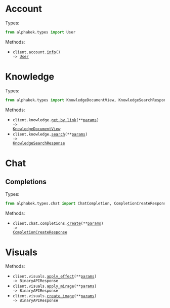 # Account

Types:

```python
from alphakek.types import User
```

Methods:

- <code title="get /account">client.account.<a href="./src/alphakek/resources/account.py">info</a>() -> <a href="./src/alphakek/types/user.py">User</a></code>

# Knowledge

Types:

```python
from alphakek.types import KnowledgeDocumentView, KnowledgeSearchResponse
```

Methods:

- <code title="get /knowledge/get/by_link">client.knowledge.<a href="./src/alphakek/resources/knowledge.py">get_by_link</a>(\*\*<a href="src/alphakek/types/knowledge_get_by_link_params.py">params</a>) -> <a href="./src/alphakek/types/knowledge_document_view.py">KnowledgeDocumentView</a></code>
- <code title="post /knowledge/search">client.knowledge.<a href="./src/alphakek/resources/knowledge.py">search</a>(\*\*<a href="src/alphakek/types/knowledge_search_params.py">params</a>) -> <a href="./src/alphakek/types/knowledge_search_response.py">KnowledgeSearchResponse</a></code>

# Chat

## Completions

Types:

```python
from alphakek.types.chat import ChatCompletion, CompletionCreateResponse
```

Methods:

- <code title="post /v1/chat/completions">client.chat.completions.<a href="./src/alphakek/resources/chat/completions.py">create</a>(\*\*<a href="src/alphakek/types/chat/completion_create_params.py">params</a>) -> <a href="./src/alphakek/types/chat/completion_create_response.py">CompletionCreateResponse</a></code>

# Visuals

Methods:

- <code title="post /visuals/apply_effect">client.visuals.<a href="./src/alphakek/resources/visuals.py">apply_effect</a>(\*\*<a href="src/alphakek/types/visual_apply_effect_params.py">params</a>) -> BinaryAPIResponse</code>
- <code title="post /visuals/apply_mirage">client.visuals.<a href="./src/alphakek/resources/visuals.py">apply_mirage</a>(\*\*<a href="src/alphakek/types/visual_apply_mirage_params.py">params</a>) -> BinaryAPIResponse</code>
- <code title="post /visuals/create_image">client.visuals.<a href="./src/alphakek/resources/visuals.py">create_image</a>(\*\*<a href="src/alphakek/types/visual_create_image_params.py">params</a>) -> BinaryAPIResponse</code>
